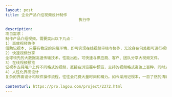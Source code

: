 ```yaml
---                
layout: post       
title: 企业产品介绍视频设计制作
                                执行中
           
description: 
项目需求：
制作产品介绍视频，需要突出以下几点：
1) 高效视频协作
借助记视本, 只要有稳定的网络环境，即可实现在线视频审核与协作，无论身在何处都可进行视频审阅与交流，突破空间的限制，达到最大限度的工作自由度。
2) 快速视频分享
全球领先的大数据高速传输技术，性能出色，可快速与供应商、客户、团队分享大视频文件。
3) 在线视频预览
记视本支持用户上传不同格式的视频，直接在浏览器中预览，支持的视频格式高达上百种，同时支持用户对比预览不同的视频版本。
4) 人性化界面设计
复杂的界面设计和软件操作流程，往往会花费大量时间和精力。如今采用记视本，一目了然的清新界面和简便的操作流程，极短时间内可轻松掌握，让办公更加轻松。
     
contenturl: https://pro.lagou.com/project/2372.html      
---                 
```

